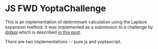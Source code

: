 # JS FWD YoptaChallenge

This is an implementation of determinant calculation using the Laplace expansion method.
It was implemented as a submission to a challenge by [@itkpi](https://github.com/itkpi) which is described [in this post](https://vk.com/itkpi?w=wall-42456628_23536).

There are two implementations -- pure js and yoptascript.
